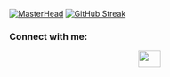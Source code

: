 [![MasterHead](https://content.wepik.com/statics/288819472/preview-page0.jpg)](https://github.com/evelynjimene)
[![GitHub Streak](https://github-readme-streak-stats.herokuapp.com?user=evelynjimene&theme=rose&mode=weekly)](https://git.io/streak-stats)
<h3 align="left">Connect with me:</h3>
<p align="center">
<a href="https://www.linkedin.com/in/evejimenez/" target="blank"><img align="center" src="https://cdn.jsdelivr.net/npm/simple-icons@3.0.1/icons/linkedin.svg" alt="" height="30" width="40" /></a>
</p>

